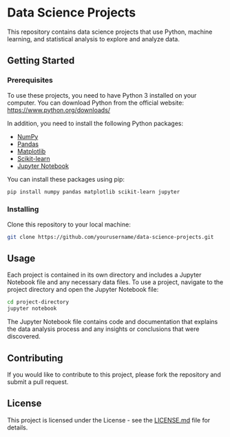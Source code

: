 # Data Science Projects

This repository contains data science projects that use Python, machine learning, and statistical analysis to explore and analyze data.

## Getting Started

### Prerequisites

To use these projects, you need to have Python 3 installed on your computer. You can download Python from the official website: https://www.python.org/downloads/

In addition, you need to install the following Python packages:

- [NumPy](https://numpy.org/)
- [Pandas](https://pandas.pydata.org/)
- [Matplotlib](https://matplotlib.org/)
- [Scikit-learn](https://scikit-learn.org/stable/)
- [Jupyter Notebook](https://jupyter.org/)

You can install these packages using pip:

```sh
pip install numpy pandas matplotlib scikit-learn jupyter
```

### Installing

Clone this repository to your local machine:

```sh
git clone https://github.com/yourusername/data-science-projects.git
```

## Usage

Each project is contained in its own directory and includes a Jupyter Notebook file and any necessary data files. To use a project, navigate to the project directory and open the Jupyter Notebook file:

```sh
cd project-directory
jupyter notebook
```

The Jupyter Notebook file contains code and documentation that explains the data analysis process and any insights or conclusions that were discovered.

## Contributing

If you would like to contribute to this project, please fork the repository and submit a pull request. 

## License

This project is licensed under the License - see the [LICENSE.md](LICENSE.md) file for details.
